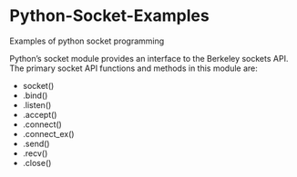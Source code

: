 # Python-Socket-Examples
Examples of python socket programming

Python’s socket module provides an interface to the Berkeley sockets API.
The primary socket API functions and methods in this module are:
- socket()
- .bind()
- .listen()
- .accept()
- .connect()
- .connect_ex()
- .send()
- .recv()
- .close()